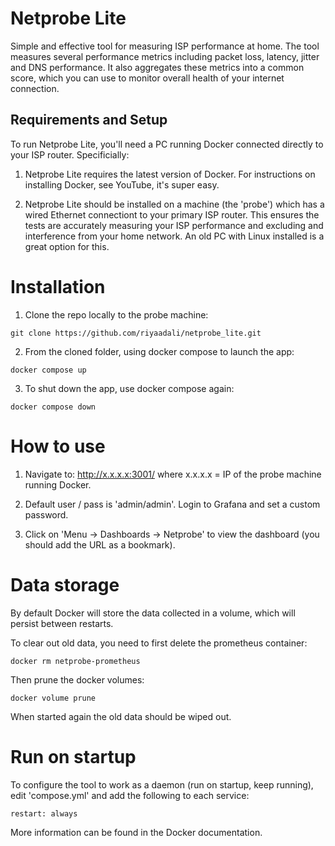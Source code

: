 # Netprobe Lite

Simple and effective tool for measuring ISP performance at home. The tool measures several performance metrics including packet loss, latency, jitter and DNS performance. It also aggregates these metrics into a common score, which you can use to monitor overall health of your internet connection.

## Requirements and Setup

To run Netprobe Lite, you'll need a PC running Docker connected directly to your ISP router. Specificially:

1. Netprobe Lite requires the latest version of Docker. For instructions on installing Docker, see YouTube, it's super easy.

2. Netprobe Lite should be installed on a machine (the 'probe') which has a wired Ethernet connectiont to your primary ISP router. This ensures the tests are accurately measuring your ISP performance and excluding and interference from your home network. An old PC with Linux installed is a great option for this.

# Installation

1. Clone the repo locally to the probe machine:

```
git clone https://github.com/riyaadali/netprobe_lite.git
```

2. From the cloned folder, using docker compose to launch the app:

```
docker compose up
```

3. To shut down the app, use docker compose again:

```
docker compose down
```

# How to use

1. Navigate to: http://x.x.x.x:3001/ where x.x.x.x = IP of the probe machine running Docker.

2. Default user / pass is 'admin/admin'. Login to Grafana and set a custom password.

3. Click on 'Menu -> Dashboards -> Netprobe' to view the dashboard (you should add the URL as a bookmark).

# Data storage

By default Docker will store the data collected in a volume, which will persist between restarts.

To clear out old data, you need to first delete the prometheus container:

```
docker rm netprobe-prometheus
```

Then prune the docker volumes:

```
docker volume prune
```

When started again the old data should be wiped out.

# Run on startup

To configure the tool to work as a daemon (run on startup, keep running), edit 'compose.yml' and add the following to each service:

```
restart: always
```

More information can be found in the Docker documentation.

